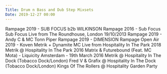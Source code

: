 ```yaml
---
Title: Drum n Bass and Dub Step Mixsets
Date: 2019-12-27 00:00
---
```


<youtube source="kMxoMDHBJgc">
    Rampage 2019 - SUB FOCUS b2b WILKINSON
</youtube>

<youtube source="qCfImt0PFSw">
    Rampage 2016 - Sub Focus
</youtube>

<youtube source="qCfImt0PFSw">
    Sub Focus Live from The Roundhouse, London 19/10/2013
</youtube>

<youtube source="mhGx7xeyNp8">
    Rampage 2019 - Andy C & MC Tonn Piper
</youtube>

<youtube source="gfl_X4WI5Gg">
    Rampage 2019 - DIMENSION
</youtube>

<youtube source="TK1vqw1Yojo">
    Rampage Open Air 2019 - Koven
</youtube>

<youtube source="h93ddkA9BMQ">
    Metrik + Dynamite MC Live from Hospitality In The Park 2018
</youtube>

<youtube source="hp-Zo9XEc4M">
    Metrik @ Hospitality In The Park 2016
</youtube>

<youtube source="Yu0Uk2DHtVw">
    Matrix & Futurebound (Feat. MC Mota) - Liquicity Amsterdam - 19th March 2016
</youtube>

<youtube source="vHR4Ia8GoXE">
    Metrik @ Hospitality In The Dock (Tobacco Dock/London)
</youtube>

<youtube source="eaoF13cT2wo">
    Fred V & Grafix @ Hospitality In The Dock (Tobacco Dock/London)
</youtube>

<youtube source="olXNswhKsPE">
    Kings Of The Rollers @ Hospitality Garden Party
</youtube>
